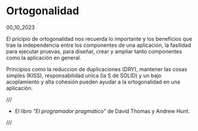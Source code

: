 # Ortogonalidad
00_10_2023

El pricipio de ortogonalidad nos recuerda lo importante y los beneficios que trae la independencia entre los componentes de una aplicación, la fasilidad para ejecutar pruevas, para diseñar, crear y ampliar tanto componentes como la aplicación en general.



Principios como la reduccion de duplicaciones (DRY), mantener las cosas simples (KISS), responsabilidad unica (la S de SOLID) y un bajo acoplamiento y alta cohesión pueden ayudar a la ortogonalidad en una aplicación.

///

* El libro *"El programador pragmático"* de David Thomas y Andrew Hunt.

///